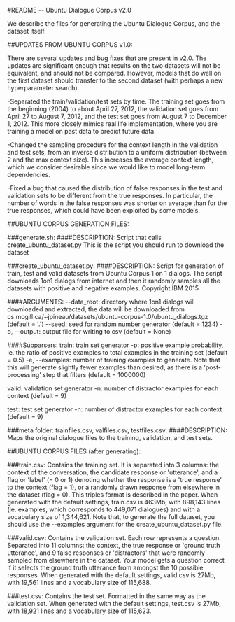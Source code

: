 #README -- Ubuntu Dialogue Corpus v2.0

We describe the files for generating the Ubuntu Dialogue Corpus, and the dataset itself.

##UPDATES FROM UBUNTU CORPUS v1.0:

There are several updates and bug fixes that are present in v2.0. The updates are significant enough that results on the two datasets will
not be equivalent, and should not be compared. However, models that do well on the first dataset should transfer to the second dataset (with
perhaps a new hyperparameter search).

-Separated the train/validation/test sets by time. The training set goes from the beginning (2004) to about April 27, 2012, the 
validation set goes from April 27 to August 7, 2012, and the test set goes from August 7 to December 1, 2012. This more closely mimics
real life implementation, where you are training a model on past data to predict future data.

-Changed the sampling procedure for the context length in the validation and test sets, from an inverse distribution to a uniform distribution 
(between 2 and the max context size). This increases the average context length, which we consider desirable since we would like to
model long-term dependencies.

-Fixed a bug that caused the distribution of false responses in the test and validation sets to be different from the true responses.
In particular, the number of words in the false responses was shorter on average than for the true responses, which could have been
exploited by some models.


##UBUNTU CORPUS GENERATION FILES:

###generate.sh:
####DESCRIPTION:
Script that calls create_ubuntu_dataset.py 
This is the script you should run to download the dataset


###create_ubuntu_dataset.py:
####DESCRIPTION:
Script for generation of train, test and valid datasets from Ubuntu Corpus 1 on 1 dialogs.
The script downloads 1on1 dialogs from internet and then it randomly samples all the datasets with positive and negative examples.
Copyright IBM 2015

####ARGUMENTS:
--data_root: directory where 1on1 dialogs will downloaded and extracted, the data will be downloaded from cs.mcgill.ca/~jpineau/datasets/ubuntu-corpus-1.0/ubuntu_dialogs.tgz (default = '.')
--seed: seed for random number generator (default = 1234)
-o, --output: output file for writing to csv (default = None)

####Subparsers:
train: train set generator
-p: positive example probability, ie. the ratio of positive examples to total examples in the training set (default = 0.5)
-e, --examples: number of training examples to generate. Note that this will generate slightly fewer examples than desired, as there is 
		a 'post-processing' step that filters  (default = 1000000)

valid: validation set generator
-n: number of distractor examples for each context (default = 9)

test: test set generator
-n: number of distractor examples for each context (default = 9)


###meta folder: trainfiles.csv, valfiles.csv, testfiles.csv:
####DESCRIPTION:
Maps the original dialogue files to the training, validation, and test sets.


##UBUNTU CORPUS FILES (after generating):

###train.csv:
Contains the training set. It is separated into 3 columns: the context of the conversation, the candidate response or 'utterance', and a flag or 'label' (= 0 or 1) denoting 
whether the response is a 'true response' to the context (flag = 1), or a randomly drawn response from elsewhere in the dataset (flag = 0). This
triples format is described in the paper. When generated with the default settings, train.csv is 463Mb, with 898,143 lines (ie. examples, which corresponds to 449,071 dialogues)
and with a vocabulary size of 1,344,621. Note that, to generate the full dataset, you should use the --examples argument for the create_ubuntu_dataset.py file.

###valid.csv:
Contains the validation set. Each row represents a question. Separated into 11 columns: the context, the true response or 'ground truth utterance', and 9 false responses or
'distractors' that were randomly sampled from elsewhere in the dataset. Your model gets a question correct if it selects the ground truth utterance from amongst
the 10 possible responses. When generated with the default settings, valid.csv is 27Mb, with 19,561 lines and a vocabulary size of 115,688.

###test.csv:
Contains the test set. Formatted in the same way as the validation set. When generated with the default settings, test.csv is 27Mb, with 18,921 lines and a 
vocabulary size of 115,623.


